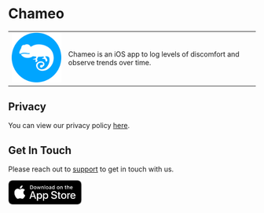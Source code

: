 # Chameo

| | |
|-|-|
| <img width=150 src="assets/images/app-logo.png"> | Chameo is an iOS app to log levels of discomfort and observe trends over time. |

## Privacy
You can view our privacy policy [here](privacy-policy).

## Get In Touch
Please reach out to [support](mailto:support@blta.co) to get in touch with us.

<a href="https://apps.apple.com/us/app/parrot-recorder-and-looper/id1527210110" rel="Download on the App Store">
    <img width=150 src="assets/images/app-store-button.svg">
</a>
